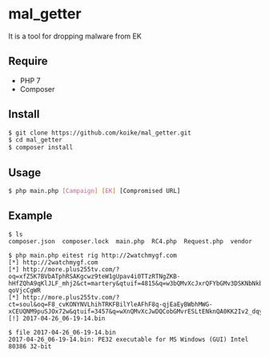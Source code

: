 # mal_getter
It is a tool for dropping malware from EK

## Require
- PHP 7
- Composer

## Install
```sh
$ git clone https://github.com/koike/mal_getter.git
$ cd mal_getter
$ composer install
```

## Usage
```sh
$ php main.php [Campaign] [EK] [Compromised URL]
```

## Example
```
$ ls
composer.json  composer.lock  main.php  RC4.php  Request.php  vendor

$ php main.php eitest rig http://2watchmygf.com
[*] http://2watchmygf.com
[*] http://more.plus255tv.com/?oq=xfZ5K7BVbATphRSAKgcwz9teW1gUpav4i0TTzRTNgZKB-hHfZQhA9qKlJLF_mhj2&ct=martery&qtuif=4815&q=w3bQMvXcJxrQFYbGMv3DSKNbNkbWHViPxo2G9MildZyqZGX_k7vDfF-qoVjcCgWR
[*] http://more.plus255tv.com/?ct=soul&oq=F8_cvKONYNVLhihTRKFBilYleAFhF8q-qjEaEyBWbhMWG-xCEUQNM9puSJOx72w&qtuif=3457&q=wXnQMvXcJwDQCobGMvrESLtENknQA0KK2Iv2_dqyEoH9c2nihNzUSkrw6B2aCm2
[!] 2017-04-26_06-19-14.bin

$ file 2017-04-26_06-19-14.bin
2017-04-26_06-19-14.bin: PE32 executable for MS Windows (GUI) Intel 80386 32-bit
```
